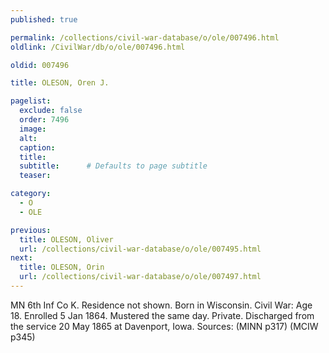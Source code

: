 ```yaml
---
published: true

permalink: /collections/civil-war-database/o/ole/007496.html
oldlink: /CivilWar/db/o/ole/007496.html

oldid: 007496

title: OLESON, Oren J.

pagelist:
  exclude: false
  order: 7496
  image: 
  alt:
  caption:
  title:
  subtitle:      # Defaults to page subtitle
  teaser:

category: 
  - O 
  - OLE

previous:
  title: OLESON, Oliver
  url: /collections/civil-war-database/o/ole/007495.html  
next:
  title: OLESON, Orin
  url: /collections/civil-war-database/o/ole/007497.html   
---
```

MN 6th Inf Co K. Residence not shown. Born in Wisconsin. Civil War: Age 18. Enrolled 5 Jan 1864. Mustered the same day. Private. Discharged from the service 20 May 1865 at Davenport, Iowa. Sources: (MINN p317) (MCIW p345)